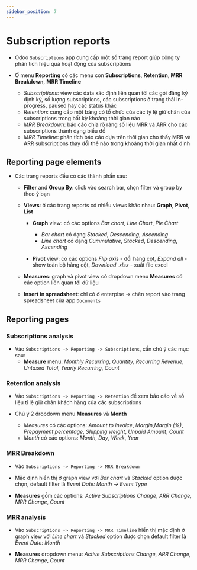 ```yaml
---
sidebar_position: 7
---
```


# Subscription reports

- Odoo `Subscriptions` app cung cấp một số trang report giúp công ty phân tích hiệu quả hoạt động của subscriptions

- Ở menu **Reporting** có các menu con **Subscriptions**, **Retention**, **MRR Breakdown**, **MRR Timeline**
  - _Subscriptions_: view các data xác định liên quan tới các gói đăng ký định kỳ, số lượng subscriptions, các subscriptions ở trạng thái
    in-progress, paused hay các status khác
  - _Retention_: cung cấp một bảng có tổ chức của các tỷ lệ giữ chân của subscriptions trong bất kỳ khoảng thời gian nào
  - _MRR Breakdown_: báo cáo chia rõ ràng số liệu MRR và ARR cho các subscriptions thành dạng biểu đồ
  - _MRR Timeline_: phân tích báo cáo dựa trên thời gian cho thấy MRR và ARR subscriptions thay đổi thế nào trong khoảng thời gian nhất định

## Reporting page elements

- Các trang reports đều có các thành phần sau:
  - **Filter** and **Group By**: click vào search bar, chọn filter và group by theo ý bạn

  - **Views**: ở các trang reports có nhiều views khác nhau: **Graph**, **Pivot**, **List**
    - **Graph** view: có các options _Bar chart_, _Line Chart_, _Pie Chart_
      - _Bar chart_ có dạng _Stacked_, _Descending_, _Ascending_
      - _Line chart_ có dạng _Cummulative_, _Stacked_, _Descending_, _Ascending_

    - **Pivot** view: có các options _Flip axis_ - đổi hàng cột, _Expand all_ - show toàn bộ hàng cột, _Download .xlsx_ - xuất file excel

  - **Measures**: graph và pivot view có dropdown menu **Measures** có các option liên quan tới dữ liệu

  - **Insert in spreadsheet**: chỉ có ở enterpise -> chèn report vào trang spreadsheet của app `Documents`

## Reporting pages

### Subscriptions analysis

- Vào `Subscriptions -> Reporting -> Subscriptions`, cần chú ý các mục sau:
  - **Measure** menu: _Monthly Recurring_, _Quantity_, _Recurring Revenue_, _Untaxed Total_, _Yearly Recurring_, _Count_

### Retention analysis

- Vào `Subscriptions -> Reporting -> Retention` để xem báo cáo về số liệu tỉ lệ giữ chân khách hàng của các subscriptions

- Chú ý 2 dropdown menu **Measures** và **Month**
  - _Measures_ có các options: _Amount to invoice_, _Margin_,_Margin (%)_, _Prepayment percentage_, _Shipping weight_, _Unpaid Amount_, _Count_
  - _Month_ có các options: _Month_, _Day_, _Week_, _Year_

### MRR Breakdown

- Vào `Subscriptions -> Reporting -> MRR Breakdown`

- Mặc định hiển thị ở graph view với _Bar chart_ và _Stacked_ option được chọn, default filter là _Event Date: Month -> Event Type_

- **Measures** gồm các options: _Active Subscriptions Change_, _ARR Change_, _MRR Change_, _Count_

### MRR analysis

- Vào `Subscriptions -> Reporting -> MRR Timeline` hiển thị mặc định ở graph view với _Line chart_ và _Stacked_ option được chọn
  default filter là _Event Date: Month_

- **Measures** dropdown menu: _Active Subscriptions Change_, _ARR Change_, _MRR Change_, _Count_
